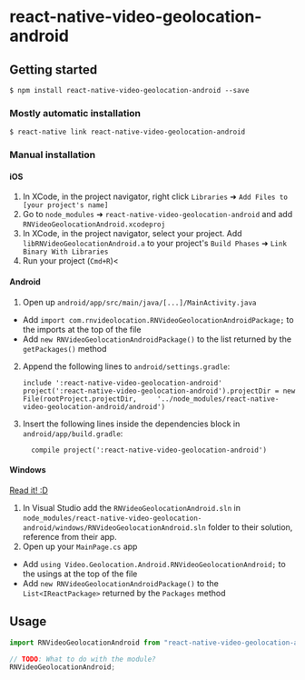 # react-native-video-geolocation-android

## Getting started

`$ npm install react-native-video-geolocation-android --save`

### Mostly automatic installation

`$ react-native link react-native-video-geolocation-android`

### Manual installation

#### iOS

1. In XCode, in the project navigator, right click `Libraries` ➜ `Add Files to [your project's name]`
2. Go to `node_modules` ➜ `react-native-video-geolocation-android` and add `RNVideoGeolocationAndroid.xcodeproj`
3. In XCode, in the project navigator, select your project. Add `libRNVideoGeolocationAndroid.a` to your project's `Build Phases` ➜ `Link Binary With Libraries`
4. Run your project (`Cmd+R`)<

#### Android

1. Open up `android/app/src/main/java/[...]/MainActivity.java`

- Add `import com.rnvideolocation.RNVideoGeolocationAndroidPackage;` to the imports at the top of the file
- Add `new RNVideoGeolocationAndroidPackage()` to the list returned by the `getPackages()` method

2. Append the following lines to `android/settings.gradle`:
   ```
   include ':react-native-video-geolocation-android'
   project(':react-native-video-geolocation-android').projectDir = new File(rootProject.projectDir, 	'../node_modules/react-native-video-geolocation-android/android')
   ```
3. Insert the following lines inside the dependencies block in `android/app/build.gradle`:
   ```
     compile project(':react-native-video-geolocation-android')
   ```

#### Windows

[Read it! :D](https://github.com/ReactWindows/react-native)

1. In Visual Studio add the `RNVideoGeolocationAndroid.sln` in `node_modules/react-native-video-geolocation-android/windows/RNVideoGeolocationAndroid.sln` folder to their solution, reference from their app.
2. Open up your `MainPage.cs` app

- Add `using Video.Geolocation.Android.RNVideoGeolocationAndroid;` to the usings at the top of the file
- Add `new RNVideoGeolocationAndroidPackage()` to the `List<IReactPackage>` returned by the `Packages` method

## Usage

```javascript
import RNVideoGeolocationAndroid from "react-native-video-geolocation-android";

// TODO: What to do with the module?
RNVideoGeolocationAndroid;
```
